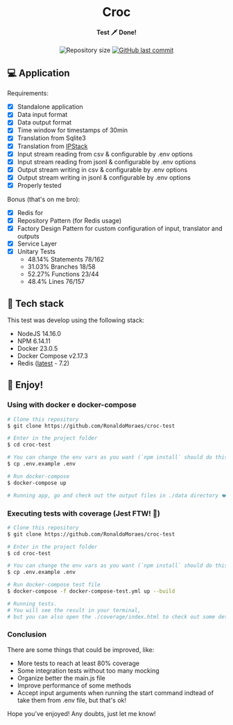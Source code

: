 <h1 align="center">
    Croc
</h1>

<h4 align="center"> 
	Test 🗡️ Done!
</h4>
<p align="center">	
	
  <img alt="Repository size" src="https://img.shields.io/github/repo-size/RonaldoMoraes/croc-test">
    
  
  <a href="https://github.com/RonaldoMoraes/croc-test/commits/master">
    <img alt="GitHub last commit" src="https://img.shields.io/github/last-commit/RonaldoMoraes/croc-test">
  </a>

  <a>

</p>

## 💻 Application

Requirements: 
- [x] Standalone application
- [x] Data input format
- [x] Data output format
- [x] Time window for timestamps of 30min
- [x] Translation from Sqlite3
- [x] Translation from [IPStack](https://ipstack.com/)
- [x] Input stream reading from csv & configurable by .env options
- [x] Input stream reading from jsonl & configurable by .env options
- [x] Output stream writing in csv & configurable by .env options
- [x] Output stream writing in jsonl & configurable by .env options
- [x] Properly tested

Bonus (that's on me bro): 
- [x] Redis for 
- [x] Repository Pattern (for Redis usage)
- [x] Factory Design Pattern for custom configuration of input, translator and outputs
- [x] Service Layer
- [x] Unitary Tests
  - 48.14% Statements 78/162
  - 31.03% Branches 18/58
  - 52.27% Functions 23/44
  - 48.4% Lines 76/157

## :rocket: Tech stack

This test was develop using the following stack:

- NodeJS 14.16.0
- NPM 6.14.11
- Docker 23.0.5
- Docker Compose v2.17.3
- Redis ([latest](https://hub.docker.com/_/redis) - 7.2)

## :hugs: Enjoy!

### Using with docker e docker-compose

```bash
# Clone this repository
$ git clone https://github.com/RonaldoMoraes/croc-test

# Enter in the project folder
$ cd croc-test

# You can change the env vars as you want (`npm install` should do this for you)
$ cp .env.example .env

# Run docker-compose
$ docker-compose up

# Running app, go and check out the output files in ./data directory ❤️
```

### Executing tests with coverage (Jest FTW! 👑)

```bash
# Clone this repository
$ git clone https://github.com/RonaldoMoraes/croc-test

# Enter in the project folder
$ cd croc-test

# You can change the env vars as you want (`npm install` should do this for you)
$ cp .env.example .env

# Run docker-compose test file
$ docker-compose -f docker-compose-test.yml up --build

# Running tests.
# You will see the result in your terminal, 
# but you can also open the ./coverage/index.html to check out some details about the coverage.

```

### Conclusion

There are some things that could be improved, like:
- More tests to reach at least 80% coverage
- Some integration tests without too many mocking
- Organize better the main.js file
- Improve performance of some methods
- Accept input arguments when running the start command indtead of take them from .env file, but that's ok!

Hope you've enjoyed! Any doubts, just let me know!